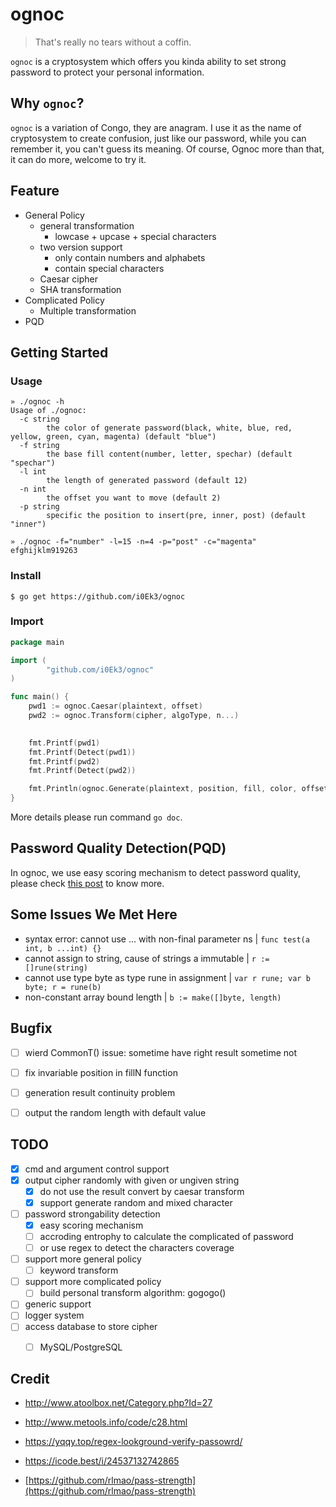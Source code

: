 # ognoc

> That's really no tears without a coffin.

`ognoc` is a cryptosystem which offers you kinda ability to set strong password to protect your personal information.


## Why `ognoc`?

`ognoc` is a variation of Congo, they are anagram. I use it as the name of cryptosystem to create confusion, just like our password, while you can remember it, you can't guess its meaning. Of course, Ognoc more than that, it can do more, welcome to try it.


## Feature

- General Policy
  - general transformation
    - lowcase + upcase + special characters
  - two version support
    - only contain numbers and alphabets
    - contain special characters
  - Caesar cipher
  - SHA transformation
- Complicated Policy
  - Multiple transformation
- PQD


## Getting Started

### Usage

```console
» ./ognoc -h
Usage of ./ognoc:
  -c string
        the color of generate password(black, white, blue, red, yellow, green, cyan, magenta) (default "blue")
  -f string
        the base fill content(number, letter, spechar) (default "spechar")
  -l int
        the length of generated password (default 12)
  -n int
        the offset you want to move (default 2)
  -p string
        specific the position to insert(pre, inner, post) (default "inner")

» ./ognoc -f="number" -l=15 -n=4 -p="post" -c="magenta"
efghijklm919263
```


### Install

`$ go get https://github.com/i0Ek3/ognoc`


### Import

```Go
package main

import (
        "github.com/i0Ek3/ognoc"
)

func main() {
    pwd1 := ognoc.Caesar(plaintext, offset)
    pwd2 := ognoc.Transform(cipher, algoType, n...)
    

    fmt.Printf(pwd1)
    fmt.Printf(Detect(pwd1))
    fmt.Printf(pwd2)
    fmt.Printf(Detect(pwd2))

    fmt.Println(ognoc.Generate(plaintext, position, fill, color, offset, pwdLen))
}
```

More details please run command `go doc`.


## Password Quality Detection(PQD)

In ognoc, we use easy scoring mechanism to detect password quality, please check [this post](https://github.com/rlmao/pass-strength) to know more.


## Some Issues We Met Here

- syntax error: cannot use ... with non-final parameter ns | `func test(a int, b ...int) {}`
- cannot assign to string, cause of strings a immutable | `r := []rune(string)`
- cannot use type byte as type rune in assignment | `var r rune; var b byte; r = rune(b)`
- non-constant array bound length | `b := make([]byte, length)`


## Bugfix

- [ ] wierd CommonT() issue: sometime have right result sometime not
- [ ] fix invariable position in fillN function
- [ ] generation result continuity problem
- [ ] output the random length with default value 


## TODO

- [x] cmd and argument control support
- [x] output cipher randomly with given or ungiven string
  - [x] do not use the result convert by caesar transform
  - [x] support generate random and mixed character
- [ ] password strongability detection
  - [x] easy scoring mechanism
  - [ ] accroding entrophy to calculate the complicated of password
  - [ ] or use regex to detect the characters coverage
- [ ] support more general policy
  - [ ] keyword transform
- [ ] support more complicated policy
  - [ ] build personal transform algorithm: gogogo()
- [ ] generic support
- [ ] logger system
- [ ] access database to store cipher
  - [ ] MySQL/PostgreSQL


## Credit

- http://www.atoolbox.net/Category.php?Id=27

- http://www.metools.info/code/c28.html

- https://yqqy.top/regex-lookground-verify-passowrd/

- https://icode.best/i/24537132742865

- [https://github.com/rlmao/pass-strength](https://github.com/rlmao/pass-strength)

